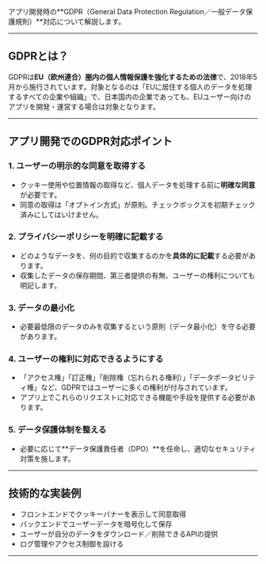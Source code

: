 アプリ開発時の**GDPR（General Data Protection Regulation／一般データ保護規則）**対応について解説します。  

---

## GDPRとは？

GDPRは**EU（欧州連合）圏内の個人情報保護を強化するための法律**で、2018年5月から施行されています。対象となるのは「EUに居住する個人のデータを処理するすべての企業や組織」で、日本国内の企業であっても、EUユーザー向けのアプリを開発・運営する場合は対象となります。

---

## アプリ開発でのGDPR対応ポイント

### 1. **ユーザーの明示的な同意を取得する**
- クッキー使用や位置情報の取得など、個人データを処理する前に**明確な同意**が必要です。
- 同意の取得は「オプトイン方式」が原則。チェックボックスを初期チェック済みにしてはいけません。

### 2. **プライバシーポリシーを明確に記載する**
- どのようなデータを、何の目的で収集するのかを**具体的に記載**する必要があります。
- 収集したデータの保存期間、第三者提供の有無、ユーザーの権利についても明記します。

### 3. **データの最小化**
- 必要最低限のデータのみを収集するという原則（データ最小化）を守る必要があります。

### 4. **ユーザーの権利に対応できるようにする**
- 「アクセス権」「訂正権」「削除権（忘れられる権利）」「データポータビリティ権」など、GDPRではユーザーに多くの権利が付与されています。
- アプリ上でこれらのリクエストに対応できる機能や手段を提供する必要があります。

### 5. **データ保護体制を整える**
- 必要に応じて**データ保護責任者（DPO）**を任命し、適切なセキュリティ対策を施します。

---

## 技術的な実装例

- フロントエンドでクッキーバナーを表示して同意取得
- バックエンドでユーザーデータを暗号化して保存
- ユーザーが自分のデータをダウンロード／削除できるAPIの提供
- ログ管理やアクセス制御を設ける

---
